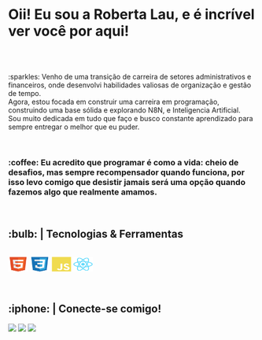 <h1>Oii! Eu sou a Roberta Lau, e é incrível ver você por aqui!</h1> <br>
<br>
<p>:sparkles: Venho de uma transição de carreira de setores administrativos e financeiros, onde desenvolvi habilidades valiosas de organização e gestão de tempo. <br>
  Agora, estou focada em construir uma carreira em programação, construindo uma base sólida e explorando N8N, e Inteligencia Artificial.<br>
  Sou muito dedicada em tudo que faço e busco constante aprendizado para sempre entregar o melhor que eu puder.</p><br>
  <h3>:coffee: Eu acredito que programar é como a vida: cheio de desafios, mas sempre recompensador quando funciona, por isso levo comigo que 
  desistir jamais será uma opção quando fazemos algo que realmente amamos. </h3>

<br>

<h2> :bulb: | Tecnologias & Ferramentas</h2>
<div style="display: inline_block"><br>
  <img align="center" alt="Rafa-HTML" height="30" width="40" src="https://raw.githubusercontent.com/devicons/devicon/master/icons/html5/html5-original.svg">
  <img align="center" alt="Rafa-CSS" height="30" width="40" src="https://raw.githubusercontent.com/devicons/devicon/master/icons/css3/css3-original.svg">
  <img align="center" alt="Rafa-Js" height="30" width="40" src="https://raw.githubusercontent.com/devicons/devicon/master/icons/javascript/javascript-plain.svg">
  <img align="center" alt="Rafa-React" height="30" width="40" src="https://raw.githubusercontent.com/devicons/devicon/master/icons/react/react-original.svg">
</div>
<br>  
<br>
<h2> :iphone: | Conecte-se comigo!</h2>
<div> 
  <a href="https://instagram.com/robertalau_" target="_blank"><img src="https://img.shields.io/badge/-Instagram-%23E4405F?style=for-the-badge&logo=instagram&logoColor=white" target="_blank"></a>
  <a href ="mailto:lauroberta08@gmail.com"><img src="https://img.shields.io/badge/-Gmail-%23333?style=for-the-badge&logo=gmail&logoColor=white" target="_blank"></a>
  <a href="https://www.linkedin.com/in/roberta-lau-67a7732b4/" target="_blank"><img src="https://img.shields.io/badge/-LinkedIn-%230077B5?style=for-the-badge&logo=linkedin&logoColor=white" target="_blank"></a> 
</div><br>
<br>
